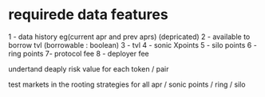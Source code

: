 # requirede data features

1 - data history  eg(current apr and prev aprs)  (depricated)
2 - available to borrow tvl  (borrowable : boolean)
3 - tvl
4 - sonic Xpoints
5 - silo points 
6 - ring points 
7- protocol fee
8 - deployer fee

undertand deaply risk value for each token / pair 

test markets in the rooting strategies   for all  apr / sonic points / ring / silo 